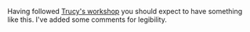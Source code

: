 Having followed [Trucy's workshop](https://www.youtube.com/watch?v=hnoB2sJtyOA)
you should expect to have something like this. I've added some comments for
legibility.
